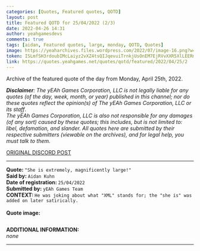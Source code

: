 ```yaml
---
categories: [Quotes, Featured quotes, QOTD]
layout: post
title: Featured QOTD for 25/04/2022 (2/3)
date: 2022-04-26 14:31
author: yeahgamesdevs
comments: true
tags: [aidan, Featured quotes, large, monday, QOTD, Quotes]
image: https://yeaharchives.files.wordpress.com/2022/07/image-16.png?w=506
token: ISLmfSH3rdoubIMcLaiyz2vXZ4tsQIJqevuiTrnkjUsOnEM7EjRVvXXR5XlLEERmeAG3PViVDns7R2dabc6HbvIM5NXONNJKQLHW1rrwSLQBv1YVxxBeU1P4ocUIka658wZix978vyl4
link: https://quotes.yeahgames.net/quotes/qotd/featured/2022/04/25/2
---
```

<!-- wp:paragraph -->
<p>Archive of the featured quote of the day from Monday, April 25th, 2022. </p>
<!-- /wp:paragraph -->

<!-- wp:paragraph -->
<p><em><strong>Disclaimer</strong>: The yEAh Games Corporation, LLC is not legally liable for any quotes (of the day, week, month, or year) published in this channel; nor do these quotes reflect the opinion(s) of The yEAh Games Corporation, LLC or its staff</em>.<br><em>The yEAh Games Corporation, LLC is also not responsible for any damages (of any sort) caused by these quotes; this includes, but is not limited to: libel, defamation, and slander. All quotes here are submitted by their respective submitters (viewable on the archives), and for legal help, you must talk to them.</em><br><a href="https://cdn.discordapp.com/attachments/958100064079839303/964566123628609628/unknown.png"></a></p>
<!-- /wp:paragraph -->

<!-- wp:buttons {"layout":{"type":"flex","justifyContent":"left"}} -->
<div class="wp-block-buttons"><!-- wp:button {"textColor":"vivid-cyan-blue","align":"center","style":{"border":{"radius":"18px"}},"className":"is-style-fill"} -->
<div class="wp-block-button aligncenter is-style-fill"><a class="wp-block-button__link has-vivid-cyan-blue-color has-text-color wp-element-button" href="https://discord.com/channels/887052880782176266/958100064079839303/968271898335146004" style="border-radius:18px;">ORIGINAL DISCORD POST</a></div>
<!-- /wp:button --></div>
<!-- /wp:buttons -->

<!-- wp:separator {"align":"center","className":"is-style-wide"} -->
<hr class="wp-block-separator aligncenter has-alpha-channel-opacity is-style-wide" />
<!-- /wp:separator -->

<!-- wp:paragraph -->
<p><strong>Quote: </strong><code>"She is extremely, magnificently large!"</code><br><strong>Said by: </strong><code>Aidan Kuhn</code><br><strong>Date of registration: </strong><code>25/04/2022</code> <br><strong>Submitted by: </strong><code>yEAh Games Team</code><br><strong>CONTEXT: </strong><code>He was joking about what "XML" stands for; the "she is" was added on later satirically.</code><br><br><strong>Quote image:</strong></p>
<!-- /wp:paragraph -->

<!-- wp:image {"id":732,"sizeSlug":"large","linkDestination":"none"} -->
<figure class="wp-block-image size-large"><img src="https://yeaharchives.files.wordpress.com/2022/07/image-16.png?w=506" alt="" class="wp-image-732" /></figure>
<!-- /wp:image -->

<!-- wp:paragraph -->
<p><strong>ADDITIONAL INFORMATION:</strong><br><em>none</em></p>
<!-- /wp:paragraph -->

<!-- wp:separator {"className":"is-style-wide"} -->
<hr class="wp-block-separator has-alpha-channel-opacity is-style-wide" />
<!-- /wp:separator -->

